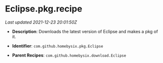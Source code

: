# Eclipse.pkg.recipe

_Last updated 2021-12-23 20:01:50Z_

- **Description**: Downloads the latest version of Eclipse and makes a pkg of it.

- **Identifier**: `com.github.homebysix.pkg.Eclipse`

- **Parent Recipes**: `com.github.homebysix.download.Eclipse`
